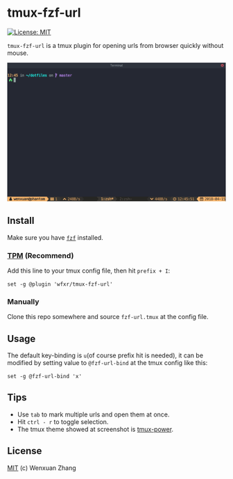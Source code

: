 # tmux-fzf-url

[![License: MIT](https://img.shields.io/badge/License-MIT-yellow.svg)](https://wfxr.mit-license.org/2018)

`tmux-fzf-url` is a tmux plugin for opening urls from browser quickly without mouse.

![screenshot](https://raw.githubusercontent.com/wfxr/i/master/tmux-fzf-url.gif)

## Install

Make sure you have [`fzf`](https://github.com/junegunn/fzf) installed.

### [TPM](https://github.com/tmux-plugins/tpm) (Recommend)

Add this line to your tmux config file, then hit `prefix + I`:

``` tmux
set -g @plugin 'wfxr/tmux-fzf-url'
```

### Manually

Clone this repo somewhere and source `fzf-url.tmux` at the config file.

## Usage

The default key-binding is `u`(of course prefix hit is needed), it can be modified by
setting value to `@fzf-url-bind` at the tmux config like this:

``` tmux
set -g @fzf-url-bind 'x'
```

## Tips

- Use `tab` to mark multiple urls and open them at once.
- Hit `ctrl - r` to toggle selection.
- The tmux theme showed at screenshot is [tmux-power](https://github.com/wfxr/tmux-power).

## License

[MIT](https://wfxr.mit-license.org/2018) (c) Wenxuan Zhang
